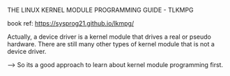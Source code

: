 THE LINUX KERNEL MODULE PROGRAMMING GUIDE - TLKMPG 

book ref: https://sysprog21.github.io/lkmpg/

Actually, a device driver is a kernel module that drives a real or pseudo hardware. There are still many other types of kernel module that is not a device driver.

--> So its a good approach to learn about kernel module programming first.
